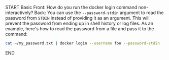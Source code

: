 START
Basic
Front: How do you run the docker login command non-interactively?
Back: 
You can use the `--password-stdin` argument to read the password from `STDIN` instead of providing it as an argument. This will prevent the password from ending up in shell history or log files. As an example, here's how to read the password from a file and pass it to the command:
```sh
cat ~/my_password.txt | docker login --username foo --password-stdin
```
<!--ID: 1745138891616-->
END
